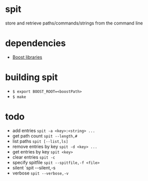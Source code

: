 # spit
store and retrieve paths/commands/strings from the command line

# dependencies
* [Boost libraries][boost]

# building spit
* `$ export BOOST_ROOT=<boostPath>`
* `$ make`

# todo
* add entries `spit -a <key>:<string> ...`
* get path count `spit --length,#`
* list paths `spit [--list,ls]`
* remove entries by key `spit -d <key> ...`
* get entries by key `spit <key>`
* clear entries `spit -c`
* specify spitfile `spit --spitfile,-f <file>`
* silent `spit --silent,-s
* verbose `spit --verbose,-v`

[boost]: http://www.boost.org/